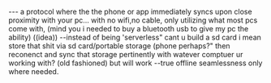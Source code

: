 --- a protocol where the the phone or app immediately syncs upon close proximity with your pc... with no wifi,no cable, only utilizing what most pcs come with, (mind you i needed to buy a bluetooth usb to give my pc the ability) 
((idea)) 
--instead of being 'serverless"  cant u build a sd card i mean store that shit via sd card/portable storage (phone perhaps?" then reconenct and sync that storage pertinently with watever comptuer ur working with? 
(old fashioned) but will work
--true offline seamlessness only where needed. 
